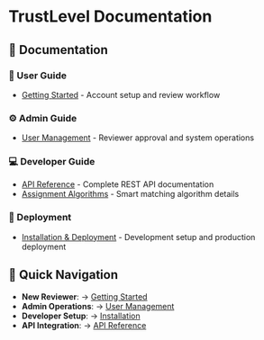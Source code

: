 # TrustLevel Documentation

## 📖 Documentation

### 👤 User Guide
- [Getting Started](./user-guide/getting-started.md) - Account setup and review workflow

### ⚙️ Admin Guide
- [User Management](./admin-guide/user-management.md) - Reviewer approval and system operations

### 💻 Developer Guide  
- [API Reference](./developer-guide/api-reference.md) - Complete REST API documentation
- [Assignment Algorithms](./developer-guide/algorithms.md) - Smart matching algorithm details

### 🚀 Deployment
- [Installation & Deployment](./deployment/installation.md) - Development setup and production deployment

## 🎯 Quick Navigation
- **New Reviewer**: → [Getting Started](./user-guide/getting-started.md)
- **Admin Operations**: → [User Management](./admin-guide/user-management.md)  
- **Developer Setup**: → [Installation](./deployment/installation.md)
- **API Integration**: → [API Reference](./developer-guide/api-reference.md)